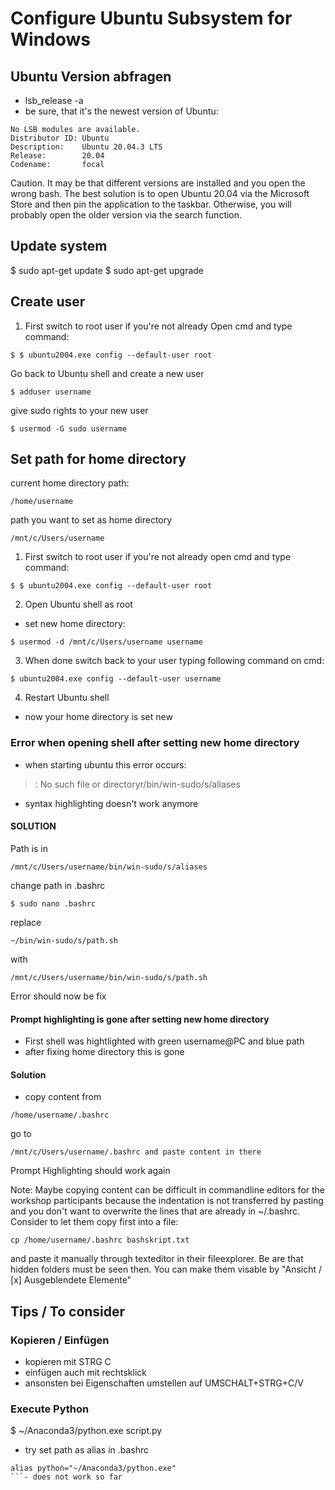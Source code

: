 # Configure Ubuntu Subsystem for Windows

## Ubuntu Version abfragen
- lsb_release -a
- be sure, that it's the newest version of Ubuntu:
```
No LSB modules are available.                                                                            
Distributor ID: Ubuntu
Description:    Ubuntu 20.04.3 LTS
Release:        20.04
Codename:       focal 
```

Caution. It may be that different versions are installed 
and you open the wrong bash. The best solution is to open 
Ubuntu 20.04 via the Microsoft Store and then pin the 
application to the taskbar. Otherwise, you will probably 
open the older version via the search function.

## Update system

$ sudo apt-get update
$ sudo apt-get upgrade

## Create user

1. First switch to root user if you're not already
Open cmd and type command:
```
$ $ ubuntu2004.exe config --default-user root
```

Go back to Ubuntu shell and create a new user
```
$ adduser username
```
give sudo rights to your new user
```
$ usermod -G sudo username
```

## Set path for home directory

current home directory path: 
```
/home/username
```
path you want to set as home directory 
```
/mnt/c/Users/username
```
1. First switch to root user if you're not already
open cmd and type command:
```
$ $ ubuntu2004.exe config --default-user root
```

2. Open Ubuntu shell as root
- set new home directory:
```
$ usermod -d /mnt/c/Users/username username
```

3. When done switch back to your user typing following command on cmd:
```
$ ubuntu2004.exe config --default-user username
```
4. Restart Ubuntu shell
- now your home directory is set new

### Error when opening shell after setting new home directory

- when starting ubuntu this error occurs:
> : No such file or directoryr/bin/win-sudo/s/aliases   
- syntax highlighting doesn't work anymore

#### SOLUTION 
Path is in 
```
/mnt/c/Users/username/bin/win-sudo/s/aliases
```
change path in .bashrc
```
$ sudo nano .bashrc
```
replace 
```
~/bin/win-sudo/s/path.sh 
```
with 
```
/mnt/c/Users/username/bin/win-sudo/s/path.sh
```
Error should now be fix

#### Prompt highlighting is gone after setting new home directory

- First shell was hightlighted with green username@PC and blue path
- after fixing home directory this is gone

#### Solution

- copy content from 
```
/home/username/.bashrc
```
go to 
```
/mnt/c/Users/username/.bashrc and paste content in there
```
Prompt Highlighting should work again

Note: Maybe copying content can be difficult in commandline editors 
for the workshop participants because the indentation is not transferred 
by pasting and you don't want to overwrite the lines that are already in ~/.bashrc.
Consider to let them copy first into a file:
```
cp /home/username/.bashrc bashskript.txt
```
and paste it manually through texteditor in their fileexplorer.
Be are that hidden folders must be seen then. You can make them visable 
by "Ansicht / [x] Ausgeblendete Elemente"

## Tips / To consider

### Kopieren / Einfügen
- kopieren mit STRG C
- einfügen auch mit rechtsklick
- ansonsten bei Eigenschaften umstellen auf 
UMSCHALT+STRG+C/V

### Execute Python
$ ~/Anaconda3/python.exe script.py

- try set path as alias in .bashrc
```
alias python="~/Anaconda3/python.exe"
```- does not work so far
